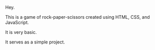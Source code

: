 Hey.

This is a game of rock-paper-scissors created using HTML, CSS, and JavaScript.

It is very basic.

It serves as a simple project.